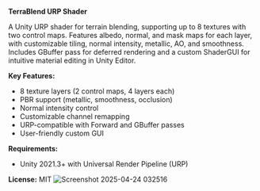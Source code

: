 **TerraBlend URP Shader**

A Unity URP shader for terrain blending, supporting up to 8 textures with two control maps. Features albedo, normal, and mask maps for each layer, with customizable tiling, normal intensity, metallic, AO, and smoothness. Includes GBuffer pass for deferred rendering and a custom ShaderGUI for intuitive material editing in Unity Editor.

**Key Features:**
- 8 texture layers (2 control maps, 4 layers each)
- PBR support (metallic, smoothness, occlusion)
- Normal intensity control
- Customizable channel remapping
- URP-compatible with Forward and GBuffer passes
- User-friendly custom GUI

**Requirements:**
- Unity 2021.3+ with Universal Render Pipeline (URP)

**License:** MIT
![Screenshot 2025-04-24 032516](https://github.com/user-attachments/assets/37e598a0-8393-4dad-86be-b7317ad9965b)
